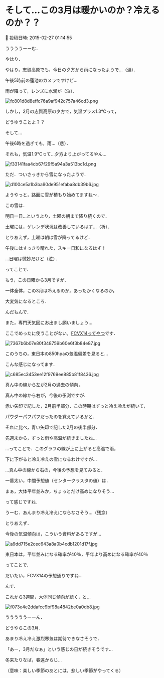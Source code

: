 # そして…この3月は暖かいのか？冷えるのか？？

📅 投稿日時: 2015-02-27 01:14:55

ううううーーむ．


やはり．


やはり，志賀高原でも，今日の夕方から雨になったようで…（涙）．


午後5時前の蓮池のカメラですけど…


雨が降って，レンズに水滴が（泣）．




![fc801d8d8effc76a9af942c757a46cd3.png](images/fc801d8d8effc76a9af942c757a46cd3.png)




しかし，2月の志賀高原の夕方で，気温プラス1.3℃って，


どうゆうことよ？？





そして…


午後6時を過ぎても，雨…（悲）．


それも，気温1.9℃って…夕方より上がってるやん…




![f33141faa4cb67f29f5a94a3a513bc1d.png](images/f33141faa4cb67f29f5a94a3a513bc1d.png)







ただ．ついさっきから雪になったようで．




![d100ce5a1b3ba90de951efaba8db39b6.jpg](images/d100ce5a1b3ba90de951efaba8db39b6.jpg)




ようやっと，路面に雪が積もり始めてますね～．


この雪は．


明日一日…というより，土曜の朝まで降り続くので．


土曜には，ゲレンデ状況は改善しているはず…（祈）．





とりあえず，土曜は朝は雪が降ってるけど．


午後にはすっきり晴れた，スキー日和になるはず！


…日曜は微妙だけど（泣）．





ってことで．


もう，この日曜から3月ですが．


一体全体，この3月は冷えるのか，あったかくなるのか，


大変気になるところ．





んだもんで．


また，専門天気図にお出まし願いましょう…


ここでめったに使うことがない，[FCVX14ってやつ](http://n-kishou.com/ee/exp/exp01.html?cd=fcvx14&cat=e4)です．




![7367b6b07e80f348759b60e6f3b84e87.jpg](images/7367b6b07e80f348759b60e6f3b84e87.jpg)







このうちの，東日本の850hpaの気温偏差を見ると…


こんな感じになってます．




![c685ec3453ee12f9769ee885b81f8436.jpg](images/c685ec3453ee12f9769ee885b81f8436.jpg)




真ん中の線から左が2月の過去の傾向，


真ん中の線から右が，今後の予測ですが．


赤い矢印で記した，2月前半部分．この時期はずっと冷え冷えが続いて，


パウダーパフパフだったのを覚えているかと．


それに比べ，青い矢印で記した2月の後半部分．


先週末から，ずっと雨や高温が続きましたね…


…ってことで．このグラフの線が上に上がると高温で雨，


下に下がると冷え冷えの雪になるわけですが…





…真ん中の線から右の，今後の予想を見てみると．


一番太い，中間予想値（センタークラスタの値）は．


まぁ，大体平年並みか，ちょっとだけ高めになりそう…


って感じですね．





うーむ．あんまり冷え冷えにならなさそう…（残念）





とりあえず．


今後の気温傾向は，こういう資料があるですが…




![a9dd715e2cec643a8a0b4cdb1201d17f.jpg](images/a9dd715e2cec643a8a0b4cdb1201d17f.jpg)




東日本は，平年並みになる確率が40％，平年より高めになる確率が40％


ってことで．


だいたい，FCVX14の予想通りですね…





んで．


これから3週間，大体同じ傾向が続く，と…




![f073e4e2ddafcc9bf98a4842be0a0db8.jpg](images/f073e4e2ddafcc9bf98a4842be0a0db8.jpg)







うううううーーん．


どうやらこの3月．


あまり冷え冷え激烈寒気は期待できなさそうで．


「あー，3月だなぁ」という感じの日が続きそうです…





冬来たりなば，春遠からじ…


（意味：楽しい季節のあとには，悲しい季節がやってくる）
